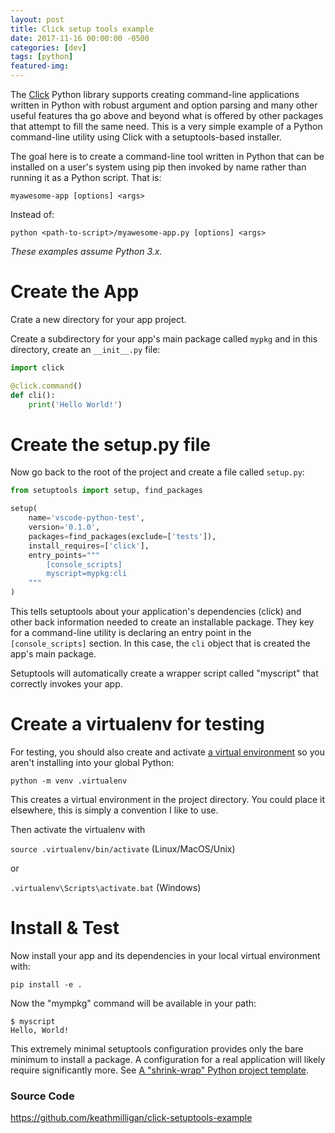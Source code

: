 ```yaml
---
layout: post
title: Click setup tools example
date: 2017-11-16 00:00:00 -0500
categories: [dev]
tags: [python]
featured-img: 
---
```


The [Click](https://click.palletsprojects.com/en/7.x/) Python library supports creating command-line applications written in Python with robust argument and option parsing and many other useful features tha go above and beyond what is offered by other packages that attempt to fill the same need. This is a very simple example of a Python command-line utility using Click with a setuptools-based installer.
<!--more-->

The goal here is to create a command-line tool written in Python that can be installed on a user's system using pip then invoked by name rather than running it as a Python script. That is:

`myawesome-app [options] <args>`

Instead of:

`python <path-to-script>/myawesome-app.py [options] <args>`

_These examples assume Python 3.x._

# Create the App

Crate a new directory for your app project.

Create a subdirectory for your app's main package called `mypkg` and in this directory, create an `__init__.py` file:

```python
import click

@click.command()
def cli():
    print('Hello World!')
```

# Create the setup.py file

Now go back to the root of the project and create a file called `setup.py`:

```python
from setuptools import setup, find_packages

setup(
    name='vscode-python-test',
    version='0.1.0',
    packages=find_packages(exclude=['tests']),
    install_requires=['click'],
    entry_points="""
        [console_scripts]
        myscript=mypkg:cli
    """
)
```

This tells setuptools about your application's dependencies (click) and other back information needed to create an installable package. They key for a command-line utility is declaring an entry point in the `[console_scripts]` section. In this case, the `cli` object that is created the app's main package.

Setuptools will automatically create a wrapper script called "myscript" that correctly invokes your app.

# Create a virtualenv for testing

For testing, you should also create and activate [a virtual environment](https://docs.python.org/3/tutorial/venv.html) so you aren't installing into your global Python:

`python -m venv .virtualenv`

This creates a virtual environment in the project directory. You could place it elsewhere, this is simply a convention I like to use.

Then activate the virtualenv with

`source .virtualenv/bin/activate`  (Linux/MacOS/Unix)

or

`.virtualenv\Scripts\activate.bat`  (Windows)

# Install & Test

Now install your app and its dependencies in your local virtual environment with:

`pip install -e .`

Now the "mympkg" command will be available in your path:

```
$ myscript
Hello, World!
```

This extremely minimal setuptools configuration provides only the bare minimum to install a package. A configuration for a real application will likely require significantly more. See [A "shrink-wrap" Python project template](a-shrink-wrap-python-project-template-and-development-pattern).

### Source Code

<https://github.com/keathmilligan/click-setuptools-example>
